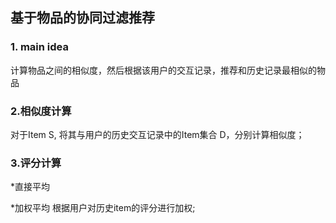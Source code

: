 ## 基于物品的协同过滤推荐

### 1. main idea

计算物品之间的相似度，然后根据该用户的交互记录，推荐和历史记录最相似的物品

### 2.相似度计算

对于Item S, 将其与用户的历史交互记录中的Item集合 D，分别计算相似度；

### 3.评分计算

*直接平均

*加权平均   根据用户对历史item的评分进行加权;



